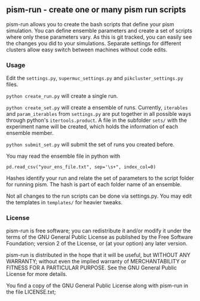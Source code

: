 ## pism-run - create one or many pism run scripts

pism-run allows you to create the bash scripts that define your pism simulation.
You can define ensemble parameters and create a set of scripts where only
these parameters vary.
As this is git tracked, you can easily see the changes you did to your simulations.
Separate settings for different clusters allow easy switch between machines
without code edits.

### Usage

Edit the `settings.py`, `supermuc_settings.py` and `pikcluster_settings.py` files.

`python create_run.py` will create a single run.

`python create_set.py` will create a ensemble of runs.
Currently, `iterables` and `param_iterables` from `settings.py` are put together in all possible ways through python's `itertools.product`. A file in the subfolder `sets/`
with the experiment name will be created, which holds the information of each ensemble member.

`python submit_set.py` will submit the set of runs you created before.

You may read the ensemble file in python with

 `pd.read_csv("your_ens_file.txt", sep='\s+", index_col=0)`

Hashes identify your run and relate the set of parameters to the
script folder for running pism. The hash is part of each folder name of
an ensemble.

Not all changes to the run scripts can be done via settings.py. You may
edit the templates in `templates/` for heavier tweaks. 

### License

pism-run is free software; you can redistribute it and/or modify it under the terms of the GNU General Public License as published by the Free Software Foundation; version 2 of the License, or (at your option) any later version.

pism-run is distributed in the hope that it will be useful, but WITHOUT ANY WARRANTY; without even the implied warranty of MERCHANTABILITY or FITNESS FOR A PARTICULAR PURPOSE. See the GNU General Public License for more details.

You find a copy of the GNU General Public License along with pism-run in the file LICENSE.txt;
